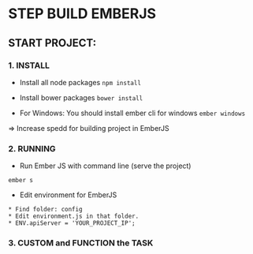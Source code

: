 # STEP BUILD EMBERJS

## START PROJECT:

### 1. INSTALL
* Install all node packages
`npm install`

* Install bower packages
`bower install`

* For Windows: You should install ember cli for windows 
`ember windows`

=> Increase spedd for building project in EmberJS

### 2. RUNNING
* Run Ember JS with command line (serve the project)

`ember s`


* Edit environment for EmberJS

```
* Find folder: config
* Edit environment.js in that folder.
* ENV.apiServer = 'YOUR_PROJECT_IP';
```


### 3. CUSTOM and FUNCTION the TASK